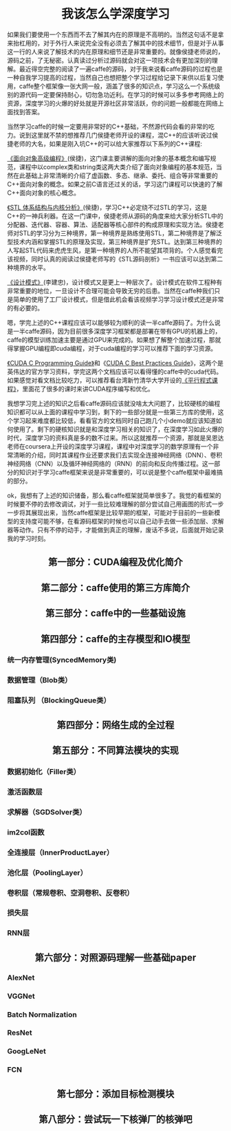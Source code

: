 # <center>我该怎么学深度学习</center>

​	如果我们要使用一个东西而不去了解其内在的原理是不高明的。当然这句话不是拿来抬杠用的，对于外行人来说完全没有必须去了解其中的技术细节，但是对于从事这一行的人来说了解技术的内在原理和细节还是非常重要的。就像侯捷老师说的，源码之前，了无秘密。认真读过分析过源码就会对这一项技术会有更加深刻的理解。最近得空完整的阅读了一遍caffe的源码，对于我来说看caffe源码的过程也是一种自我学习提高的过程，当然自己也想把整个学习过程给记录下来供以后复习使用，caffe整个框架像一张大网一般，涵盖了很多的知识点，学习这么一个系统级别的源代码一定要保持耐心，切勿急功近利。在学习的时候可以多多参考网络上的资源，深度学习的火爆的好处就是开源社区非常活跃，你的问题一般都能在网络上面找到答案。

​	当然学习caffe的时候一定要用非常好的C++基础，不然源代码会看的非常的吃力。说到这里就不禁的想推荐几门侯捷老师开设的课程，混C++的应该听说过侯捷老师的大名，如果是刚入坑C++的可以给大家推荐以下系列的C++课程:

[《面向对象高级编程》](https://www.bilibili.com/video/av27135524?from=search&seid=14996345474654432100)(侯捷)，这门课主要讲解的面向对象的基本概念和编写规范，课程中以complex类和string类这两大类介绍了面向对象编程的基本规范，当然在此基础上非常清晰的介绍了虚函数、多态、继承、委托、组合等非常重要的C++面向对象的概念。如果之前C语言还过关的话，学习这门课程可以快速的了解C++面向对象的核心概念。

[《STL 体系结构与内核分析》](https://www.bilibili.com/video/av45108908?from=search&seid=14996345474654432100)(侯捷)，学习C++必定绕不过STL的学习，这是C++的一神兵利器。在这一门课中，侯捷老师从源码的角度来给大家分析STL中的分配器、迭代器、容器、算法、适配器等核心部件的构成原理和实现方法。侯捷老师对STL的学习分为三种境界，第一种境界是熟练使用STL，第二种境界是了解泛型技术内涵和掌握STL的原理及实现，第三种境界是扩充STL。达到第三种境界的人写起STL代码来虎虎生风，是第一种境界的人所不能望其项背的。个人感觉看完该视频，同时认真的阅读过侯捷老师写的《STL源码剖析》一书应该可以达到第二种境界的水平。

[《设计模式》](https://www.bilibili.com/video/av24176315?from=search&seid=7706330993384532458)(李建忠)，设计模式又是更上一种层次了。设计模式在软件工程种有非常重要的地位，一旦设计不合理可能会导致无穷的后患。当然在caffe种我们只是简单的使用了工厂设计模式，但是借此机会看该视频学习学习设计模式还是非常的有必要的。

​	嗯，学完上述的C++课程应该可以能够较为顺利的读一半caffe源码了。为什么说是一半caffe源码，因为目前很多深度学习框架都是部署在带有GPU的机器上的，caffe的模型训练加速主要是通过GPU来完成的。如果想了解整个加速过程，那就得掌握GPU编程即cuda编程，对于cuda编程的学习可以推荐下面的学习资源。

[《CUDA C Programming Guide》](https://docs.nvidia.com/cuda/cuda-c-programming-guide/index.html)和《[CUDA C Best Practices Guide](https://docs.nvidia.com/cuda/cuda-c-best-practices-guide/index.html#abstract)》，这两个是英伟达的官方学习资料，学完这两个文档应该可以看得懂的caffe中的cuda代码。如果感觉对看文档比较吃力，可以推荐看台湾新竹清华大学开设的[《平行程式课程》](https://www.bilibili.com/video/av40579783?from=search&seid=10877917092918778533)，里面花了很多的课时来讲CUDA程序编写和优化。

​	我想学习完上述的知识之后看caffe源码应该就没啥太大问题了，比较硬核的编程知识都可以从上面的课程中学习到，剩下的一些部分就是一些第三方库的使用，这个学习起来难度都比较低，看看官方的文档同时自己跑几个小demo就应该知道如何使用了。剩下的硬核知识就是和深度学习相关的知识了，在深度学习如此火爆的时代，深度学习的资料真是多的数不过来。所以这就推荐一个资源，那就是吴恩达老师在coursera上开设的深度学习课程，课程中对深度学习的数学原理有一个非常清晰的介绍，同时其课程作业还要求我们去实现全连接神经网络（DNN）、卷积神经网络（CNN）以及循环神经网络的（RNN）的前向和反向传播过程。这一部分的知识对于学习caffe框架来说是非常重要的，可以说是整个caffe框架中最难搞的部分。

​	ok，我想有了上述的知识储备，那么看caffe框架就简单很多了。我觉的看框架的时候要不停的去修改调试，对于一些比较难理解的部分尝试自己用画图的形式一步一步将其展现出来，当然caffe框架是比较早期的框架，可能对于目前的一些新模型的支持度可能不够，在看源码框架的时候也可以自己动手去做一些添加层、求解器等动作。只有不停的动手，才能做到真正的理解，废话不多说，后面就开始记录我的学习时刻。

## <center>第一部分：CUDA编程及优化简介</center>



## <center>第二部分：caffe使用的第三方库简介</center>

## <center>第三部分：caffe中的一些基础设施</center>

## <center>第四部分：caffe的主存模型和IO模型</center>

### 统一内存管理(SyncedMemory类)

### 数据管理（Blob类）

### 阻塞队列 （BlockingQueue类）

## <center>第四部分：网络生成的全过程</center>



## <center>第五部分：不同算法模块的实现</center>

### 数据初始化（Filler类）

### 激活函数层

### 求解器（SGDSolver类）

### im2col函数

### 全连接层（InnerProductLayer）

### 池化层（PoolingLayer）

### 卷积层（常规卷积、空洞卷积、反卷积）

### 损失层

### RNN层

## <center>第六部分：对照源码理解一些基础paper</center>

### AlexNet

### VGGNet

### Batch Normalization

### ResNet

### GoogLeNet

### FCN

## <center>第七部分：添加目标检测模块</center>

## <center>第八部分：尝试玩一下核弹厂的核弹吧</center>

